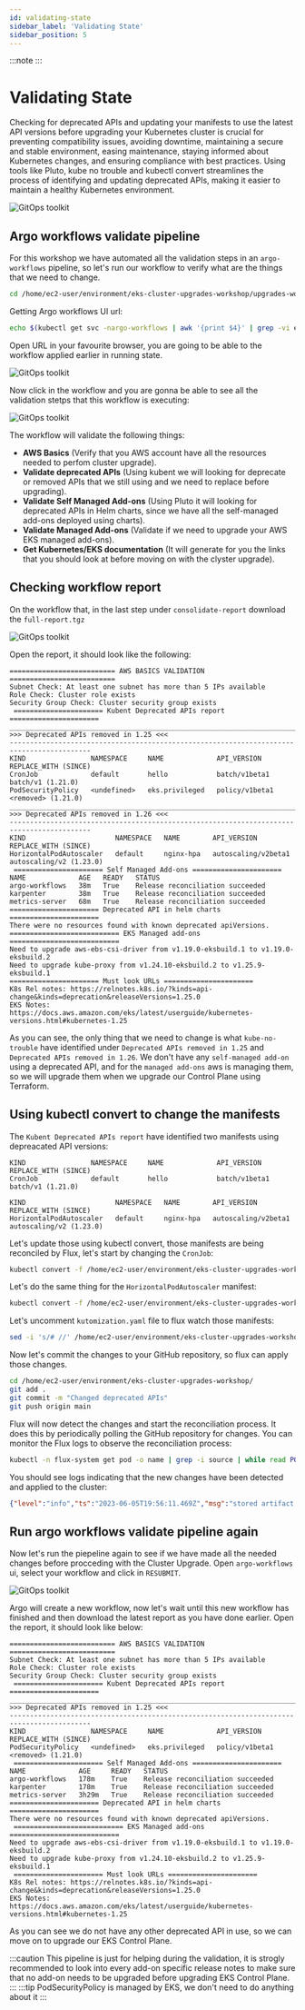 ```yaml
---
id: validating-state
sidebar_label: 'Validating State'
sidebar_position: 5
---
```


:::note
:::

# Validating State

Checking for deprecated APIs and updating your manifests to use the latest API versions before upgrading your Kubernetes cluster is crucial for preventing compatibility issues, avoiding downtime, maintaining a secure and stable environment, easing maintenance, staying informed about Kubernetes changes, and ensuring compliance with best practices. Using tools like Pluto, kube no trouble and kubectl convert streamlines the process of identifying and updating deprecated APIs, making it easier to maintain a healthy Kubernetes environment.

![GitOps toolkit](../static/img/api-reorg.png)

## Argo workflows validate pipeline

For this workshop we have automated all the validation steps in an `argo-workflows` pipeline, so let's run our workflow to verify what are the things that we need to change.

```bash
cd /home/ec2-user/environment/eks-cluster-upgrades-workshop/upgrades-workflows && kubectl apply -f upgrade-validate-workflow.yaml
```

Getting Argo workflows UI url:

```bash
echo $(kubectl get svc -nargo-workflows | awk '{print $4}' | grep -vi external):2746/workflows/undefined?limit=50
```

Open URL in your favourite browser, you are going to be able to the workflow applied earlier in running state.

![GitOps toolkit](../static/img/argo-workflows-00.png)

Now click in the workflow and you are gonna be able to see all the validation stetps that this workflow is executing:

![GitOps toolkit](../static/img/argo-workflows-01.png)

The workflow will validate the following things:

- **AWS Basics** (Verify that you AWS account have all the resources needed to perfom cluster upgrade).
- **Validate deprecated APIs** (Using kubent we will looking for deprecate or removed APIs that we still using and we need to replace before upgrading).
- **Validate Self Managed Add-ons** (Using Pluto it will looking for deprecated APIs in Helm charts, since we have all the self-managed add-ons deployed using charts).
- **Validate Managed Add-ons** (Validate if we need to upgrade your AWS EKS managed add-ons).
- **Get Kubernetes/EKS documentation** (It will generate for you the links that you should look at before moving on with the clyster upgrade).

## Checking workflow report

On the workflow that, in the last step under `consolidate-report` download the `full-report.tgz`

![GitOps toolkit](../static/img/argo-workflows-02.png)

Open the report, it should look like the following:

```
========================== AWS BASICS VALIDATION ==========================
Subnet Check: At least one subnet has more than 5 IPs available
Role Check: Cluster role exists
Security Group Check: Cluster security group exists 
 ====================== Kubent Deprecated APIs report ======================
__________________________________________________________________________________________
>>> Deprecated APIs removed in 1.25 <<<
------------------------------------------------------------------------------------------
KIND                NAMESPACE     NAME             API_VERSION      REPLACE_WITH (SINCE)
CronJob             default       hello            batch/v1beta1    batch/v1 (1.21.0)
PodSecurityPolicy   <undefined>   eks.privileged   policy/v1beta1   <removed> (1.21.0)
__________________________________________________________________________________________
>>> Deprecated APIs removed in 1.26 <<<
------------------------------------------------------------------------------------------
KIND                      NAMESPACE   NAME        API_VERSION           REPLACE_WITH (SINCE)
HorizontalPodAutoscaler   default     nginx-hpa   autoscaling/v2beta1   autoscaling/v2 (1.23.0) 
 ====================== Self Managed Add-ons ======================
NAME             AGE   READY   STATUS
argo-workflows   38m   True    Release reconciliation succeeded
karpenter        38m   True    Release reconciliation succeeded
metrics-server   68m   True    Release reconciliation succeeded
====================== Deprecated API in helm charts  ======================
There were no resources found with known deprecated apiVersions. 
=========================== EKS Managed add-ons ===========================
Need to upgrade aws-ebs-csi-driver from v1.19.0-eksbuild.1 to v1.19.0-eksbuild.2
Need to upgrade kube-proxy from v1.24.10-eksbuild.2 to v1.25.9-eksbuild.1 
====================== Must look URLs ======================
K8s Rel notes: https://relnotes.k8s.io/?kinds=api-change&kinds=deprecation&releaseVersions=1.25.0
EKS Notes: https://docs.aws.amazon.com/eks/latest/userguide/kubernetes-versions.html#kubernetes-1.25
```

As you can see, the only thing that we need to change is what `kube-no-trouble` have identified under `Deprecated APIs removed in 1.25` and `Deprecated APIs removed in 1.26`. We don't have any `self-managed add-on` using a deprecated API, and for the `managed add-ons` aws is managing them, so we will upgrade them when we upgrade our Control Plane using Terraform.

## Using kubectl convert to change the manifests

The `Kubent Deprecated APIs report` have identified two manifests using depreacated API versions:

```
KIND                NAMESPACE     NAME             API_VERSION      REPLACE_WITH (SINCE)
CronJob             default       hello            batch/v1beta1    batch/v1 (1.21.0)

KIND                      NAMESPACE   NAME        API_VERSION           REPLACE_WITH (SINCE)
HorizontalPodAutoscaler   default     nginx-hpa   autoscaling/v2beta1   autoscaling/v2 (1.23.0)
```

Let's update those using kubectl convert, those manifests are being reconciled by Flux, let's start by changing the `CronJob`:

```bash
kubectl convert -f /home/ec2-user/environment/eks-cluster-upgrades-workshop/gitops/applications/deprecated-manifests/02-deprecated-cronjob.yaml > /home/ec2-user/environment/eks-cluster-upgrades-workshop/gitops/applications/deprecated-manifests/02-deprecated-cronjob.bak && mv /home/ec2-user/environment/eks-cluster-upgrades-workshop/gitops/applications/deprecated-manifests/02-deprecated-cronjob.bak /home/ec2-user/environment/eks-cluster-upgrades-workshop/gitops/applications/deprecated-manifests/02-deprecated-cronjob.yaml
```

Let's do the same thing for the `HorizontalPodAutoscaler` manifest:

```bash
kubectl convert -f /home/ec2-user/environment/eks-cluster-upgrades-workshop/gitops/applications/deprecated-manifests/03-deprecated-hpa.yaml > /home/ec2-user/environment/eks-cluster-upgrades-workshop/gitops/applications/deprecated-manifests/03-deprecated-hpa.bak && mv /home/ec2-user/environment/eks-cluster-upgrades-workshop/gitops/applications/deprecated-manifests/03-deprecated-hpa.bak /home/ec2-user/environment/eks-cluster-upgrades-workshop/gitops/applications/deprecated-manifests/03-deprecated-hpa.yaml
```

Let's uncomment `kutomization.yaml` file to flux watch those manifests:

```bash
sed -i 's/# //' /home/ec2-user/environment/eks-cluster-upgrades-workshop/gitops/applications/kustomization.yaml
```

Now let's commit the changes to your GitHub repository, so flux can apply those changes.

```bash
cd /home/ec2-user/environment/eks-cluster-upgrades-workshop/
git add .
git commit -m "Changed deprecated APIs"
git push origin main
```

Flux will now detect the changes and start the reconciliation process. It does this by periodically polling the GitHub repository for changes. You can monitor the Flux logs to observe the reconciliation process:

```bash
kubectl -n flux-system get pod -o name | grep -i source | while read POD; do kubectl -n flux-system logs -f $POD --since=1m; done
```
You should see logs indicating that the new changes have been detected and applied to the cluster:

```json
{"level":"info","ts":"2023-06-05T19:56:11.469Z","msg":"stored artifact for commit 'Changed deprecated APIs'","controller":"gitrepository","controllerGroup":"source.toolkit.fluxcd.io","controllerKind":"GitRepository","GitRepository":{"name":"flux-system","namespace":"flux-system"},"namespace":"flux-system","name":"flux-system","reconcileID":"d1808938-8d2c-43f7-8bc0-0d1419778546"}
```

## Run argo workflows validate pipeline again

Now let's run the piepeline again to see if we have made all the needed changes before procceding with the Cluster Upgrade. Open `argo-workflows` ui, select your workflow and click in `RESUBMIT`.

![GitOps toolkit](../static/img/argo-workflows-03.png)

Argo will create a new workflow, now let's wait until this new workflow has finished and then download the latest report as you have done earlier. Open the report, it should look like below:

```
========================== AWS BASICS VALIDATION ==========================
Subnet Check: At least one subnet has more than 5 IPs available
Role Check: Cluster role exists
Security Group Check: Cluster security group exists 
 ====================== Kubent Deprecated APIs report ======================
__________________________________________________________________________________________
>>> Deprecated APIs removed in 1.25 <<<
------------------------------------------------------------------------------------------
KIND                NAMESPACE     NAME             API_VERSION      REPLACE_WITH (SINCE)
PodSecurityPolicy   <undefined>   eks.privileged   policy/v1beta1   <removed> (1.21.0) 
 ====================== Self Managed Add-ons ======================
NAME             AGE     READY   STATUS
argo-workflows   178m    True    Release reconciliation succeeded
karpenter        178m    True    Release reconciliation succeeded
metrics-server   3h29m   True    Release reconciliation succeeded
====================== Deprecated API in helm charts  ======================
There were no resources found with known deprecated apiVersions. 
 =========================== EKS Managed add-ons ===========================
Need to upgrade aws-ebs-csi-driver from v1.19.0-eksbuild.1 to v1.19.0-eksbuild.2
Need to upgrade kube-proxy from v1.24.10-eksbuild.2 to v1.25.9-eksbuild.1 
 ====================== Must look URLs ======================
K8s Rel notes: https://relnotes.k8s.io/?kinds=api-change&kinds=deprecation&releaseVersions=1.25.0
EKS Notes: https://docs.aws.amazon.com/eks/latest/userguide/kubernetes-versions.html#kubernetes-1.25
```

As you can see we do not have any other deprecated API in use, so we can move on to upgrade our EKS Control Plane.

:::caution
This pipeline is just for helping during the validation, it is strogly recommended to look into every add-on specific release notes to make sure that no add-on needs to be upgraded before upgrading EKS Control Plane.
:::
:::tip
PodSecurityPolicy is managed by EKS, we don't need to do anything about it
:::